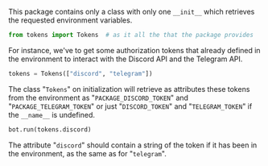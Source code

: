 This package contains only a class with only one `__init__` which retrieves the requested environment variables.

```python
from tokens import Tokens  # as it all the that the package provides
```

For instance, we've to get some authorization tokens that already defined in the environment to interact with the Discord API and the Telegram API.

```python
tokens = Tokens(["discord", "telegram"])
```

The class "`Tokens`" on initialization will retrieve as attributes these tokens from the environment as "`PACKAGE_DISCORD_TOKEN`" and "`PACKAGE_TELEGRAM_TOKEN`" or just "`DISCORD_TOKEN`" and "`TELEGRAM_TOKEN`" if the `__name__` is undefined.

```python
bot.run(tokens.discord)
```

The attribute "`discord`" should contain a string of the token if it has been in the environment, as the same as for "`telegram`".

